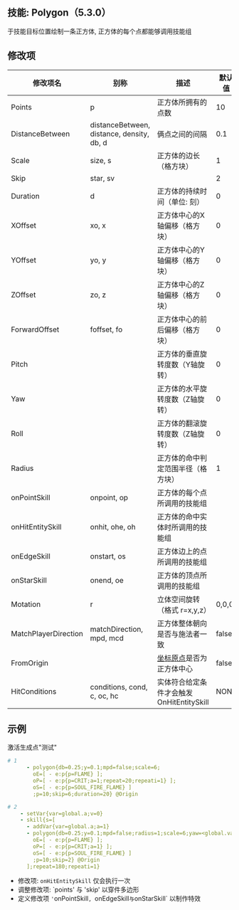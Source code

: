 技能: Polygon（5.3.0）
--------------------------

于技能目标位置绘制一条正方体, 正方体的每个点都能够调用技能组

修改项
----------

| 修改项名 | 别称    | 描述                                                                                                    | 默认值 |
|-----------|------------|----------------------------------------------------------------------------------------------------------------|---------------|
| Points | p | 正方体所拥有的点数 | 10 |
| DistanceBetween | distanceBetween, distance, density, db, d | 俩点之间的间隔 | 0.1 |
| Scale | size, s | 正方体的边长（格方块） | 1 |
| Skip | star, sv |  | 2 |
| Duration | d | 正方体的持续时间（单位: 刻） | 0 |
| XOffset | xo, x | 正方体中心的X轴偏移（格方块） | 0 |
| YOffset | yo, y | 正方体中心的Y轴偏移（格方块） | 0 |
| ZOffset | zo, z | 正方体中心的Z轴偏移（格方块） | 0 |
| ForwardOffset | foffset, fo | 正方体中心的前后偏移（格方块） | 0 |
| Pitch |  | 正方体的垂直旋转度数（Y轴旋转） | 0 |
| Yaw | |  正方体的水平旋转度数（Z轴旋转） | 0 |
| Roll |  | 正方体的翻滚旋转度数（Z轴旋转） | 0 |
| Radius |  | 正方体的命中判定范围半径（格方块） | 1 |
| onPointSkill | onpoint, op | 正方体的每个点所调用的技能组 |  |
| onHitEntitySkill | onhit, ohe, oh | 正方体的命中实体时所调用的技能组 |  |
| onEdgeSkill | onstart, os | 正方体边上的点所调用的技能组 |  |
| onStarSkill | onend, oe | 正方体的顶点所调用的技能组 |  |
| Motation | r | 立体空间旋转（格式 r=x,y,z） | 0,0,0 |
| MatchPlayerDirection | matchDirection, mpd, mcd | 正方体整体朝向是否与施法者一致 | false |
| FromOrigin |  | [坐标原点](/TranslatedByShark/Mythic-Manual-CN/-/wikis/%E6%8A%80%E8%83%BD/%E7%9B%AE%E6%A0%87%E9%80%89%E6%8B%A9%E5%99%A8/origin)是否为正方体中心 | false |
| HitConditions | conditions, cond, c, oc, hc | 实体符合给定条件才会触发OnHitEntitySkill | NONE |

示例
--------

激活生成点"测试"
```yaml
# 1
      - polygon{db=0.25;y=0.1;mpd=false;scale=6;
        oE=[ - e:p{p=FLAME} ];
        oP=[ - e:p{p=CRIT;a=1;repeat=20;repeati=1} ];
        oS=[ - e:p{p=SOUL_FIRE_FLAME} ]
        ;p=10;skip=6;duration=20} @Origin

# 2
    - setVar{var=global.a;v=0}
    - skill{s=[
      - addVar{var=global.a;a=1}
      - polygon{db=0.25;y=0.1;mpd=false;radius=1;scale=6;yaw=<global.var.a>;
        oE=[ - e:p{p=FLAME} ];
        oP=[ - e:p{p=CRIT;a=1} ];
        oS=[ - e:p{p=SOUL_FIRE_FLAME} ]
        ;p=10;skip=2} @Origin
      ];repeat=180;repeati=1}
```

* 修改项: `onHitEntitySkill` 仅会执行一次
* 调整修改项: \`points' 与 'skip' 以穿件多边形
* 定义修改项 `'`onPointSkill`, `onEdgeSkill`与`onStarSkill\` 以制作特效